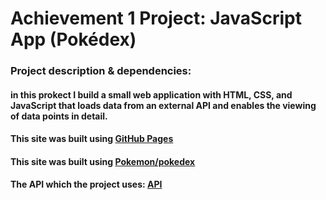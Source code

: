 # Achievement 1 Project: JavaScript App (Pokédex)

### Project description & dependencies:

#### in this prokect I build a small web application with HTML, CSS, and JavaScript that loads data from an external API and enables the viewing of data points in detail.

#### This site was built using [GitHub Pages](https://pages.github.com/)

#### This site was built using [Pokemon/pokedex](https://www.pokemon.com/us/pokedex)

#### The API which the project uses: [API](https://pokeapi.co/)

